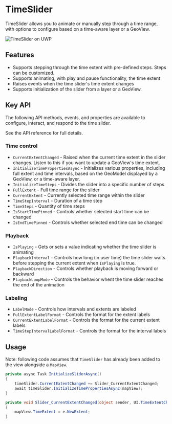 # TimeSlider 

TimeSlider allows you to animate or manually step through a time range, with options to configure based on a time-aware layer or a GeoView.

![TimeSlider on UWP](https://user-images.githubusercontent.com/29742178/147712751-6d6db182-3e72-4dfc-ba23-3fbe97b1f934.png)

## Features

- Supports stepping through the time extent with pre-defined steps. Steps can be customized.
- Supports animating, with play and pause functionality, the time extent
- Raises events when the time slider's time extent changes
- Supports initialization of the slider from a layer or a GeoView.

## Key API

The following API methods, events, and properties are available to configure, interact, and respond to the time slider.

See the API reference for full details.

### Time control

- `CurrentExtentChanged` - Raised when the current time extent in the slider changes. Listen to this if you want to update a GeoView's time extent.
- `InitializeTimePropertiesAsync` - Initializes various properties, including full extent and time intervals, based on the GeoModel displayed by a GeoView, or a time-aware layer.
- `InitializeTimeSteps` - Divides the slider into a specific number of steps
- `FullExtent` - Full time range for the slider
- `CurrentExtent` - Currently selected time range within the slider
- `TimeStepInterval` - Duration of a time step
- `TimeSteps` - Quantity of time steps
- `IsStartTimePinned` - Controls whether selected start time can be changed
- `IsEndTimePinned` - Controls whether selected end time can be changed

### Playback

- `IsPlaying` - Gets or sets a value indicating whether the time slider is animating
- `PlaybackInterval` - Controls how long (in user time) the time slider waits before stepping the current extent when `IsPlaying` is true.
- `PlaybackDirection` - Controls whether playback is moving forward or backward
- `PlaybackLoopMode` - Controls the behavior whent the time slider reaches the end of the animation

### Labeling

- `LabelMode` - Controls how intervals and extents are labeled
- `FullExtentLabelFormat` - Controls the format for the extent labels
- `CurrentExtentLabelFormat` - Controls the format for the current extent labels
- `TimeStepIntervalLabelFormat` - Controls the format for the interval labels

## Usage

Note: following code assumes that `TimeSlider` has already been added to the view alongside a `MapView`.

```cs
private async Task InitializeSliderAsync()
{
    timeSlider.CurrentExtentChanged += Slider_CurrentExtentChanged;
    await timeSlider.InitializeTimePropertiesAsync(mapView);
}

private void Slider_CurrentExtentChanged(object sender, UI.TimeExtentChangedEventArgs e)
{
    mapView.TimeExtent = e.NewExtent;
}
```
